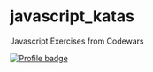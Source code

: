 # javascript_katas
Javascript Exercises from Codewars

[![Profile badge](https://www.codewars.com/users/j_kohl/badges/large)](https://www.codewars.com/users/j_kohl)
